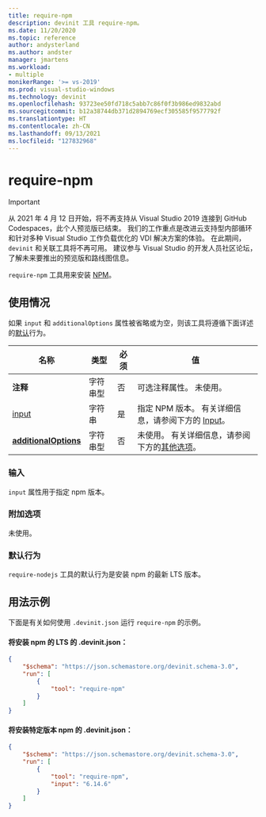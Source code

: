 ```yaml
---
title: require-npm
description: devinit 工具 require-npm。
ms.date: 11/20/2020
ms.topic: reference
author: andysterland
ms.author: andster
manager: jmartens
ms.workload:
- multiple
monikerRange: '>= vs-2019'
ms.prod: visual-studio-windows
ms.technology: devinit
ms.openlocfilehash: 93723ee50fd718c5abb7c86f0f3b986ed9832abd
ms.sourcegitcommit: b12a38744db371d2894769ecf305585f9577792f
ms.translationtype: HT
ms.contentlocale: zh-CN
ms.lasthandoff: 09/13/2021
ms.locfileid: "127832968"
---
```

# <a name="require-npm"></a>require-npm

> [!IMPORTANT]
> 从 2021 年 4 月 12 日开始，将不再支持从 Visual Studio 2019 连接到 GitHub Codespaces，此个人预览版已结束。 我们的工作重点是改进云支持型内部循环和针对多种 Visual Studio 工作负载优化的 VDI 解决方案的体验。 在此期间，`devinit` 和关联工具将不再可用。 建议参与 Visual Studio 的开发人员社区论坛，了解未来要推出的预览版和路线图信息。

`require-npm` 工具用来安装 [NPM](https://www.npmjs.com/)。

## <a name="usage"></a>使用情况

如果 `input` 和 `additionalOptions` 属性被省略或为空，则该工具将遵循下面详述的[默认](#default-behavior)行为。

| 名称                                             | 类型   | 必须 | 值                                                                                       |
|--------------------------------------------------|--------|----------|---------------------------------------------------------------------------------------------|
| **注释**                                     | 字符串型 | 否       | 可选注释属性。 未使用。                                                       |
| [input](#input)                              | 字符串 | 是      | 指定 NPM 版本。 有关详细信息，请参阅下方的 [Input](#input)。                           |
| [**additionalOptions**](#additional-options)     | 字符串型 | 否       | 未使用。 有关详细信息，请参阅下方的[其他选项](#additional-options)。                  |

### <a name="input"></a>输入

`input` 属性用于指定 npm 版本。

### <a name="additional-options"></a>附加选项

未使用。

### <a name="default-behavior"></a>默认行为

`require-nodejs` 工具的默认行为是安装 npm 的最新 LTS 版本。

## <a name="example-usage"></a>用法示例
下面是有关如何使用 `.devinit.json` 运行 `require-npm` 的示例。

#### <a name="devinitjson-that-will-install-the-lts-of-npm"></a>将安装 npm 的 LTS 的 .devinit.json：
```json
{
    "$schema": "https://json.schemastore.org/devinit.schema-3.0",
    "run": [
        {
            "tool": "require-npm"
        }
    ]
}
```

#### <a name="devinitjson-that-will-install-a-specific-version-of-npm"></a>将安装特定版本 npm 的 .devinit.json：
```json
{
    "$schema": "https://json.schemastore.org/devinit.schema-3.0",
    "run": [
        {
            "tool": "require-npm",
            "input": "6.14.6"
        }
    ]
}
```